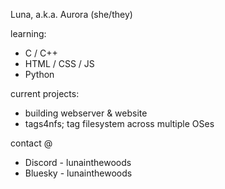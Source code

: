 Luna, a.k.a. Aurora (she/they)

learning:
- C / C++
- HTML / CSS / JS
- Python

current projects:
- building webserver & website
- tags4nfs; tag filesystem across multiple OSes

contact @
- Discord - lunainthewoods
- Bluesky - lunainthewoods

<!---
look behind and you will find
a palace of secrets, roads entwined
--->
